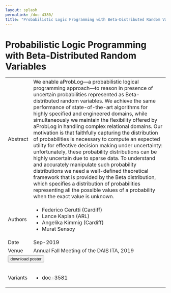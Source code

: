 ```yaml
---
layout: splash
permalink: /doc-4380/
title: "Probabilistic Logic Programming with Beta-Distributed Random Variables"
---
```


# Probabilistic Logic Programming with Beta-Distributed Random Variables

<table>
    <tbody>
    <tr>
        <td>Abstract</td>
        <td>We enable aProbLog—a probabilistic logical programming approach—to reason in presence of uncertain probabilities represented as Beta-distributed random variables. We achieve the same performance of state-of-the-art algorithms for highly specified and engineered domains, while simultaneously we maintain the flexibility offered by aProbLog in handling complex relational domains. Our motivation is that faithfully capturing the distribution of probabilities is necessary to compute an expected utility for effective decision making under uncertainty: unfortunately, these probability distributions can be highly uncertain due to sparse data. To understand and accurately manipulate such probability distributions we need a well-defined theoretical framework that is provided by the Beta distribution, which specifies a distribution of probabilities representing all the possible values of a probability when the exact value is unknown.</td>
    </tr>
    <tr>
        <td>Authors</td>
        <td>
            <ul>
                <li>Federico Cerutti (Cardiff)</li>
                <li>Lance Kaplan (ARL)</li>
                <li>Angelika Kimmig (Cardiff)</li>
                <li>Murat Sensoy</li>
            </ul>
        </td>
    </tr>
    <tr>
        <td>Date</td>
        <td>Sep-2019</td>
    </tr>
    <tr>
        <td>Venue</td>
        <td>Annual Fall Meeting of the DAIS ITA, 2019</td>
    </tr>
        <tr>
            <td colspan="2">
                <form method="get" action="https://dais-ita.org/sites/default/files/3985_poster.pdf">
                    <button type="submit">download poster</button>
                </form>
            </td>
        </tr>
        <tr>
            <td>Variants</td>
            <td>
                <ul>
                    <li><a href="${varId}">doc-3581</a></li>
                </ul>
            </td>
        </tr>
    </tbody>
</table>
